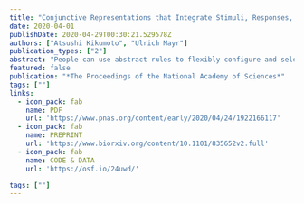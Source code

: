 ```yaml
---
title: "Conjunctive Representations that Integrate Stimuli, Responses, and Rules are Critical for Action Selection"
date: 2020-04-01
publishDate: 2020-04-29T00:30:21.529578Z
authors: ["Atsushi Kikumoto", "Ulrich Mayr"]
publication_types: ["2"]
abstract: "People can use abstract rules to flexibly configure and select actions for specific situations, yet how exactly rules shape actions toward specific sensory and/or motor requirements remains unclear. Both research from animal models and human-level theories of action control point to the role of highly integrated, conjunctive representations, sometimes referred to as event files. These representations are thought to combine rules with other, goal-relevant sensory and motor features in a nonlinear manner and represent a necessary condition for action selection. However, so far, no methods exist to track such representations in humans during action selection with adequate temporal resolution. Here, we applied time-resolved representational similarity analysis to the spectral-temporal profiles of electroencephalography signals while participants performed a cued, rule-based action selection task. In two experiments, we found that conjunctive representations were active throughout the entire selection period and were functionally dissociable from the representation of constituent features. Specifically, the strength of conjunctions was a highly robust predictor of trial-by-trial variability in response times and was selectively related to an important behavioral indicator of conjunctive representations, the so-called partial-overlap priming pattern. These results provide direct evidence for conjunctive representations as critical precursors of action selection in humans."
featured: false
publication: "*The Proceedings of the National Academy of Sciences*"
tags: [""]
links:
  - icon_pack: fab
    name: PDF
    url: 'https://www.pnas.org/content/early/2020/04/24/1922166117'
  - icon_pack: fab
    name: PREPRINT
    url: 'https://www.biorxiv.org/content/10.1101/835652v2.full'
  - icon_pack: fab
    name: CODE & DATA
    url: 'https://osf.io/24uwd/'

tags: [""]
---
```


